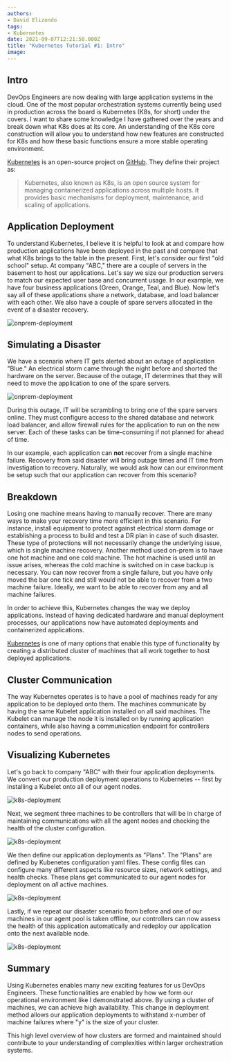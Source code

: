 ```yaml
---
authors:
- David Elizondo
tags:
- Kubernetes
date: 2021-09-07T12:21:50.000Z
title: "Kubernetes Tutorial #1: Intro"
image: 
---
```


## Intro 

DevOps Engineers are now dealing with large application systems in the cloud. One of the most popular orchestration systems currently being used in production across the board is Kubernetes (K8s, for short) under the covers. I want to share some knowledge I have gathered over the years and break down what K8s does at its core. An understanding of the K8s core construction will allow you to understand how new features are constructed for K8s and how these basic functions ensure a more stable operating environment. 

[Kubernetes](https://kubernetes.io/) is an open-source project on [GitHub](https://github.com/kubernetes/kubernetes). They define their project as: 
> Kubernetes, also known as K8s, is an open source system for managing containerized applications across multiple hosts. It provides basic mechanisms for deployment, maintenance, and scaling of applications.

## Application Deployment

To understand Kubernetes, I believe it is helpful to look at and compare how production applications have been deployed in the past and compare that what K8s brings to the table in the present. First, let's consider our first "old school" setup. At company "ABC," there are a couple of servers in the basement to host our applications. Let's say we size our production servers to match our expected user base and concurrent usage. In our example, we have four business applications (Green, Orange, Teal, and Blue). Now let's say all of these applications share a network, database, and load balancer with each other. We also have a couple of spare servers allocated in the event of a disaster recovery.

![onprem-deployment](https://github.com/David-Elizondo/blog-usa/blob/master/images/2021/09/onprem.png)

## Simulating a Disaster

We have a scenario where IT gets alerted about an outage of application "Blue." An electrical storm came through the night before and shorted the hardware on the server. Because of the outage, IT determines that they will need to move the application to one of the spare servers.

![onprem-deployment](https://github.com/David-Elizondo/blog-usa/blob/master/images/2021/09/onprem2.png)

During this outage, IT will be scrambling to bring one of the spare servers online. They must configure access to the shared database and network load balancer, and allow firewall rules for the application to run on the new server. Each of these tasks can be time-consuming if not planned for ahead of time. 

In our example, each application can **not** recover from a single machine failure. Recovery from said disaster will bring outage times and IT time from investigation to recovery. Naturally, we would ask how can our environment be setup such that our application can recover from this scenario?

## Breakdown 

Losing one machine means having to manually recover. There are many ways to make your recovery time more efficient in this scenario. For instance, install equipment to protect against electrical storm damage or establishing a process to build and test a DR plan in case of such disaster. These type of protections will not necessarily change the underlying issue, which is single machine recovery. Another method used on-prem is to have one hot machine and one cold machine. The hot machine is used until an issue arises, whereas the cold machine is switched on in case backup is necessary. You can now recover from a single failure, but you have only moved the bar one tick and still would not be able to recover from a two machine failure. Ideally, we want to be able to recover from any and all machine failures. 

In order to achieve this, Kubernetes changes the way we deploy applications. Instead of having dedicated hardware and manual deployment processes, our applications now have automated deployments and containerized applications. 

[Kubernetes](https://kubernetes.io/) is one of many options that enable this type of functionality by creating a distributed cluster of machines that all work together to host deployed applications. 

## Cluster Communication

The way Kubernetes operates is to have a pool of machines ready for any application to be deployed onto them. The machines communicate by having the same Kubelet application installed on all said machines. The Kubelet can manage the node it is installed on by running application containers, while also having a communication endpoint for controllers nodes to send operations. 

## Visualizing Kubernetes

Let's go back to company "ABC" with their four application deployments. We convert our production deployment operations to Kubernetes -- first by installing a Kubelet onto all of our agent nodes.

![k8s-deployment](https://github.com/David-Elizondo/blog-usa/blob/master/images/2021/09/k8s.png)

Next, we segment three machines to be controllers that will be in charge of maintaining communications with all the agent nodes and checking the health of the cluster configuration. 

![k8s-deployment](https://github.com/David-Elizondo/blog-usa/blob/master/images/2021/09/k8s2.png)

We then define our application deployments as "Plans". The "Plans" are defined by Kubenetes configuration yaml files. These config files can configure many different aspects like resource sizes, network settings, and health checks. These plans get communicated to our agent nodes for deployment on _all_ active machines. 

![k8s-deployment](https://github.com/David-Elizondo/blog-usa/blob/master/images/2021/09/k8s3.png)

Lastly, if we repeat our disaster scenario from before and one of our machines in our agent pool is taken offline, our controllers can now assess the health of this application automatically and redeploy our application onto the next available node.

![k8s-deployment](https://github.com/David-Elizondo/blog-usa/blob/master/images/2021/09/k8s4.png)


## Summary

Using Kubernetes enables many new exciting features for us DevOps Engineers. These functionalities are enabled by how we form our operational environment like I demonstrated above. By using a cluster of machines, we can achieve high availability. This change in deployment method allows our application deployments to withstand x-number of machine failures where "y" is the size of your cluster.

This high level overview of how clusters are formed and maintained should contribute to your understanding of complexities within larger orchestration systems.